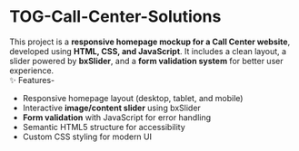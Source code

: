 # TOG-Call-Center-Solutions
This project is a **responsive homepage mockup for a Call Center website**, developed using **HTML, CSS, and JavaScript**. It includes a clean layout, a slider powered by **bxSlider**, and a **form validation system** for better user experience.  <br>
✨ Features- <br>
- Responsive homepage layout (desktop, tablet, and mobile)   <br>
- Interactive **image/content slider** using bxSlider   <br>
- **Form validation** with JavaScript for error handling   <br>
- Semantic HTML5 structure for accessibility   <br>
- Custom CSS styling for modern UI   <br>
